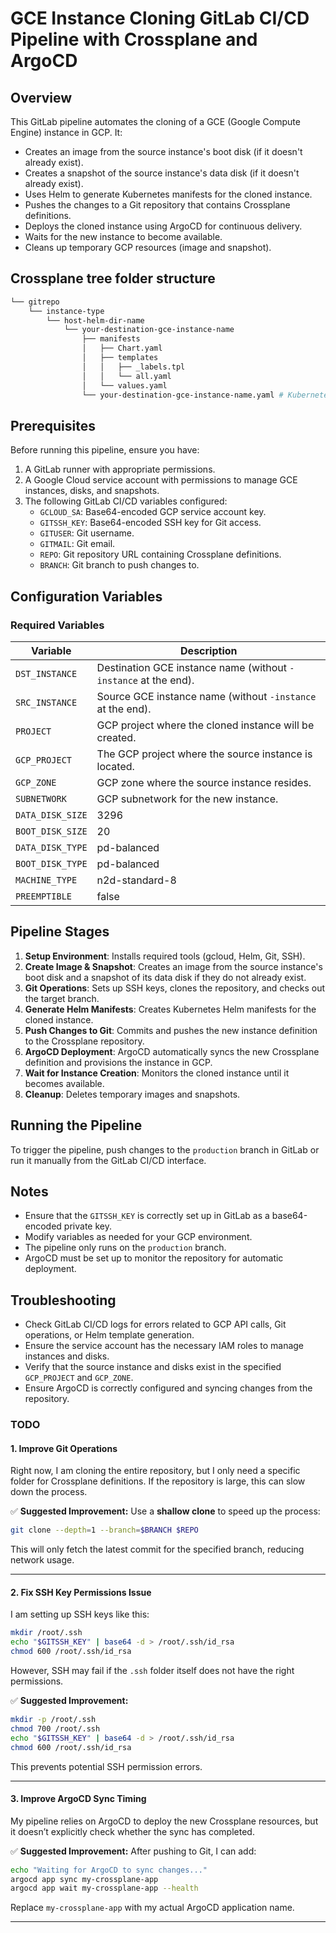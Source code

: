 # GCE Instance Cloning GitLab CI/CD Pipeline with Crossplane and ArgoCD

## Overview
This GitLab pipeline automates the cloning of a GCE (Google Compute Engine) instance in GCP. It:
- Creates an image from the source instance's boot disk (if it doesn't already exist).
- Creates a snapshot of the source instance's data disk (if it doesn't already exist).
- Uses Helm to generate Kubernetes manifests for the cloned instance.
- Pushes the changes to a Git repository that contains Crossplane definitions.
- Deploys the cloned instance using ArgoCD for continuous delivery.
- Waits for the new instance to become available.
- Cleans up temporary GCP resources (image and snapshot).

## Crossplane tree folder structure
```bash
└── gitrepo
	└── instance-type
		└── host-helm-dir-name
		    └── your-destination-gce-instance-name
		        ├── manifests
		        │   ├── Chart.yaml
		        │   ├── templates
		        │   │   ├── _labels.tpl
		        │   │   └── all.yaml
		        │   └── values.yaml
		        └── your-destination-gce-instance-name.yaml # Kubernetes Crossplane definitions served by Argocd
```
## Prerequisites
Before running this pipeline, ensure you have:
1. A GitLab runner with appropriate permissions.
2. A Google Cloud service account with permissions to manage GCE instances, disks, and snapshots.
3. The following GitLab CI/CD variables configured:
   - `GCLOUD_SA`: Base64-encoded GCP service account key.
   - `GITSSH_KEY`: Base64-encoded SSH key for Git access.
   - `GITUSER`: Git username.
   - `GITMAIL`: Git email.
   - `REPO`: Git repository URL containing Crossplane definitions.
   - `BRANCH`: Git branch to push changes to.

## Configuration Variables

### Required Variables
| Variable         | Description |
|-----------------|-------------|
| `DST_INSTANCE`  | Destination GCE instance name (without `-instance` at the end). |
| `SRC_INSTANCE`  | Source GCE instance name (without `-instance` at the end). |
| `PROJECT`       | GCP project where the cloned instance will be created. |
| `GCP_PROJECT`   | The GCP project where the source instance is located. |
| `GCP_ZONE`      | GCP zone where the source instance resides. |
| `SUBNETWORK`    | GCP subnetwork for the new instance. |
| `DATA_DISK_SIZE` | 3296    | Size of the data disk (in GB). |
| `BOOT_DISK_SIZE` | 20      | Size of the boot disk (in GB). |
| `DATA_DISK_TYPE` | pd-balanced | Type of the data disk. |
| `BOOT_DISK_TYPE` | pd-balanced | Type of the boot disk. |
| `MACHINE_TYPE`   | n2d-standard-8 | Machine type for the instance. |
| `PREEMPTIBLE`    | false   | Whether the instance is preemptible. |

## Pipeline Stages
1. **Setup Environment**: Installs required tools (gcloud, Helm, Git, SSH).
2. **Create Image & Snapshot**: Creates an image from the source instance's boot disk and a snapshot of its data disk if they do not already exist.
3. **Git Operations**: Sets up SSH keys, clones the repository, and checks out the target branch.
4. **Generate Helm Manifests**: Creates Kubernetes Helm manifests for the cloned instance.
5. **Push Changes to Git**: Commits and pushes the new instance definition to the Crossplane repository.
6. **ArgoCD Deployment**: ArgoCD automatically syncs the new Crossplane definition and provisions the instance in GCP.
7. **Wait for Instance Creation**: Monitors the cloned instance until it becomes available.
8. **Cleanup**: Deletes temporary images and snapshots.

## Running the Pipeline
To trigger the pipeline, push changes to the `production` branch in GitLab or run it manually from the GitLab CI/CD interface.

## Notes
- Ensure that the `GITSSH_KEY` is correctly set up in GitLab as a base64-encoded private key.
- Modify variables as needed for your GCP environment.
- The pipeline only runs on the `production` branch.
- ArgoCD must be set up to monitor the repository for automatic deployment.

## Troubleshooting
- Check GitLab CI/CD logs for errors related to GCP API calls, Git operations, or Helm template generation.
- Ensure the service account has the necessary IAM roles to manage instances and disks.
- Verify that the source instance and disks exist in the specified `GCP_PROJECT` and `GCP_ZONE`.
- Ensure ArgoCD is correctly configured and syncing changes from the repository.


### TODO

#### **1. Improve Git Operations**
Right now, I am cloning the entire repository, but I only need a specific folder for Crossplane definitions. If the repository is large, this can slow down the process.

✅ **Suggested Improvement:**
Use a **shallow clone** to speed up the process:
```bash
git clone --depth=1 --branch=$BRANCH $REPO
```
This will only fetch the latest commit for the specified branch, reducing network usage.

---

#### **2. Fix SSH Key Permissions Issue**
I am setting up SSH keys like this:
```bash
mkdir /root/.ssh
echo "$GITSSH_KEY" | base64 -d > /root/.ssh/id_rsa
chmod 600 /root/.ssh/id_rsa
```
However, SSH may fail if the `.ssh` folder itself does not have the right permissions.

✅ **Suggested Improvement:**
```bash
mkdir -p /root/.ssh
chmod 700 /root/.ssh
echo "$GITSSH_KEY" | base64 -d > /root/.ssh/id_rsa
chmod 600 /root/.ssh/id_rsa
```
This prevents potential SSH permission errors.

---

#### **3. Improve ArgoCD Sync Timing**
My pipeline relies on ArgoCD to deploy the new Crossplane resources, but it doesn’t explicitly check whether the sync has completed. 

✅ **Suggested Improvement:** 
After pushing to Git, I can add:
```bash
echo "Waiting for ArgoCD to sync changes..."
argocd app sync my-crossplane-app
argocd app wait my-crossplane-app --health
```
Replace `my-crossplane-app` with my actual ArgoCD application name.

---